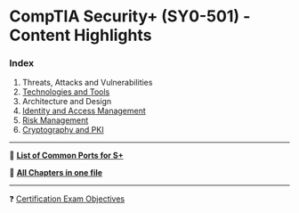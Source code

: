 # CompTIA Security+ (SY0-501) - Content Highlights

### Index
1. Threats, Attacks and Vulnerabilities
2. [Technologies and Tools](https://github.com/Samsar4/SecurityPlus-ExamNotes/blob/master/2-Tools.md)
3. Architecture and Design
4. [Identity and Access Management](https://github.com/Samsar4/SecurityPlus-ExamNotes/blob/master/4-Identity-and-Access-Management.md)
5. [Risk Management](https://github.com/Samsar4/SecurityPlus-ExamNotes/blob/master/5-Risk-Management.md)
6. [Cryptography and PKI](https://github.com/Samsar4/SecurityPlus-ExamNotes/blob/master/6-Cryptography-and-PKI.md)

***
📍 [**List of Common Ports for S+**](https://github.com/Samsar4/SecurityPlus-ExamNotes/blob/master/0-Ports.md)

📓 [**All Chapters in one file**](https://github.com/Samsar4/SecurityPlus-ExamNotes/blob/master/All-Chapters.md)

***
❓ [Certification Exam Objectives](https://www.comptia.jp/pdf/Security%2B%20SY0-501%20Exam%20Objectives.pdf)
